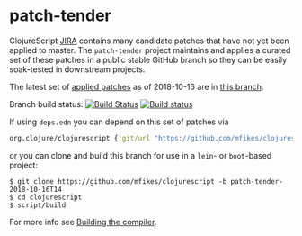 # patch-tender
ClojureScript [JIRA](https://dev.clojure.org/jira/browse/CLJS) contains many candidate patches that have not yet been applied to master.
The `patch-tender` project maintains and applies a curated set of these patches in a public stable GitHub branch so they can be easily soak-tested in downstream projects.

The latest set of [applied patches](https://github.com/clojure/clojurescript/compare/master...mfikes:patch-tender-2018-10-16T14) as of 2018-10-16 are in [this branch](https://github.com/mfikes/clojurescript/commits/patch-tender-2018-10-16T14).

Branch build status: [![Build Status](https://travis-ci.org/mfikes/clojurescript.svg?branch=patch-tender-2018-10-16T14)](https://travis-ci.org/mfikes/clojurescript) [![Build status](https://ci.appveyor.com/api/projects/status/oggs1yydb8c2t6pa/branch/patch-tender-2018-10-16T14?svg=true)](https://ci.appveyor.com/project/mfikes/clojurescript/branch/patch-tender-2018-10-16T14)

If using `deps.edn` you can depend on this set of patches via
```clojure
org.clojure/clojurescript {:git/url "https://github.com/mfikes/clojurescript" :sha "788304a37af422dca43da30d0d21e050b56eeb0b"}
```

or you can clone and build this branch for use in a `lein`- or `boot`-based project:

```
$ git clone https://github.com/mfikes/clojurescript -b patch-tender-2018-10-16T14
$ cd clojurescript
$ script/build
```
For more info see [Building the compiler](https://clojurescript.org/community/building).
